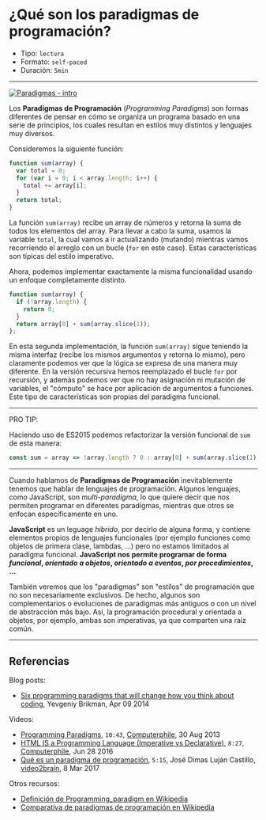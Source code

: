 # ¿Qué son los paradigmas de programación?

* Tipo: `lectura`
* Formato: `self-paced`
* Duración: `5min`

***

[![Paradigmas - intro](https://embedwistia-a.akamaihd.net/deliveries/96a1ed02f6e5165d6d7d76ad22b7c9b359630123.jpg?image_play_button_size=2x&amp;image_crop_resized=960x540&amp;image_play_button=1&amp;image_play_button_color=f7b617e0)](https://laboratoria.wistia.com/medias/6frz31ykmi?wvideo=6frz31ykmi)

Los **Paradigmas de Programación** (_Programming Paradigms_) son formas
diferentes de pensar en cómo se organiza un programa basado en una serie de
principios, los cuales resultan en estilos muy distintos y lenguajes muy
diversos.

Consideremos la siguiente función:

```js
function sum(array) {
  var total = 0;
  for (var i = 0; i < array.length; i++) {
    total += array[i];
  }
  return total;
}
```

La función `sum(array)` recibe un array de números y retorna la suma de todos
los elementos del array. Para llevar a cabo la suma, usamos la variable `total`,
la cual vamos a ir actualizando (mutando) mientras vamos recorriendo el arreglo
con un bucle (`for` en este caso). Estas características son típicas del estilo
imperativo.

Ahora, podemos implementar exactamente la misma funcionalidad usando un enfoque
completamente distinto.

```js
function sum(array) {
  if (!array.length) {
    return 0;
  }
  return array[0] + sum(array.slice(1));
};
```

En esta segunda implementación, la función `sum(array)` sigue teniendo la misma
interfaz (recibe los mismos argumentos y retorna lo mismo), pero claramente
podemos ver que la lógica se expresa de una manera muy diferente. En la versión
recursiva hemos reemplazado el bucle `for` por recursión, y además podemos ver
que no hay asignación ni mutación de variables, el "cómputo" se hace por
aplicación de argumentos a funciones. Este tipo de características son propias
del paradigma funcional.

***

PRO TIP:

Haciendo uso de ES2015 podemos refactorizar la versión funcional de `sum` de
esta manera:

```js
const sum = array => !array.length ? 0 : array[0] + sum(array.slice(1));
```

***

Cuando hablamos de **Paradigmas de Programación** inevitablemente tenemos que
hablar de lenguajes de programación. Algunos lenguajes, como JavaScript, son
_multi-paradigma_, lo que quiere decir que nos permiten programar en diferentes
paradigmas, mientras que otros se enfocan específicamente en uno.

**JavaScript** es un leguage _híbrido_, por decirlo de alguna forma, y contiene
elementos propios de lenguajes funcionales (por ejemplo funciones como objetos
de primera clase, lambdas, ...) pero no estamos limitados al paradigma
funcional. **JavaScript nos permite programar de forma _funcional_, _orientado a
objetos_, _orientado a eventos_, _por procedimientos_, ...**

También veremos que los "paradigmas" son "estilos" de programación que no son
necesariamente exclusivos. De hecho, algunos son complementarios o evoluciones
de paradigmas más antiguos o con un nivel de abstracción más bajo. Así, la
programación procedural y orientada a objetos, por ejemplo, ambas son
imperativas, ya que comparten una raíz común.

***

## Referencias

Blog posts:

* [Six programming paradigms that will change how you think about coding](http://www.ybrikman.com/writing/2014/04/09/six-programming-paradigms-that-will/),
  Yevgeniy Brikman, Apr 09 2014

Videos:

* [Programming Paradigms](https://www.youtube.com/watch?v=sqV3pL5x8PI),
  `10:43`, [Computerphile](https://www.youtube.com/channel/UC9-y-6csu5WGm29I7JiwpnA),
  30 Aug 2013
* [HTML IS a Programming Language (Imperative vs Declarative)](https://www.youtube.com/watch?v=4A2mWqLUpzw),
  `8:27`, [Computerphile](https://www.youtube.com/channel/UC9-y-6csu5WGm29I7JiwpnA),
  Jun 28 2016
* [Qué es un paradigma de programación](https://www.video2brain.com/mx/tutorial/que-es-un-paradigma-de-programacion),
  `5:15`, José Dimas Luján Castillo, [video2brain](https://www.video2brain.com/),
  8 Mar 2017

Otros recursos:

* [Definición de Programming_paradigm en Wikipedia](https://en.wikipedia.org/wiki/Programming_paradigm)
* [Comparativa de paradigmas de programación en Wikipedia](https://en.wikipedia.org/wiki/Comparison_of_programming_paradigms)
